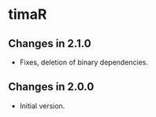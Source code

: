 # timaR

## Changes in 2.1.0

- Fixes, deletion of binary dependencies.

## Changes in 2.0.0

- Initial version.
